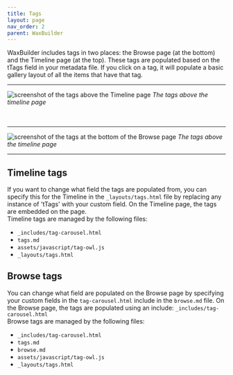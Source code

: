 ```yaml
---
title: Tags
layout: page
nav_order: 2
parent: WaxBuilder
---
```


WaxBuilder includes tags in two places: the Browse page (at the bottom) and the Timeline page (at the top). These tags are populated based on the tTags field in your metadata file. If you click on a tag, it will populate a basic gallery layout of all the items that have that tag.
<hr class="solid">
<img src="https://kam535.github.io/wax-documentation/images/tags-timeline.png" alt="screenshot of the tags above the Timeline page">
<i>The tags above the timeline page</i>
<br>
<br>
<br>
<hr class="solid">
<img src="https://kam535.github.io/wax-documentation/images/tags-browse.png" alt="screenshot of the tags at the bottom of the Browse page">
<i>The tags above the timeline page</i>
<br>
<hr class="solid">

## Timeline tags
If you want to change what field the tags are populated from, you can specify this for the Timeline in the `_layouts/tags.html` file by replacing any instance of 'tTags' with your custom field. On the Timeline page, the tags are embedded on the page.
<br>
Timeline tags are managed by the following files:
* `_includes/tag-carousel.html`
* `tags.md`
* `assets/javascript/tag-owl.js`
* `_layouts/tags.html`

## Browse tags
You can change what field are populated on the Browse page by specifying your custom fields in the `tag-carousel.html` include in the `browse.md` file. On the Browse page, the tags are populated using an include: `_includes/tag-carousel.html`
<br>
Browse tags are managed by the following files:
* `_includes/tag-carousel.html`
* `tags.md`
* `browse.md`
* `assets/javascript/tag-owl.js`
* `_layouts/tags.html`

